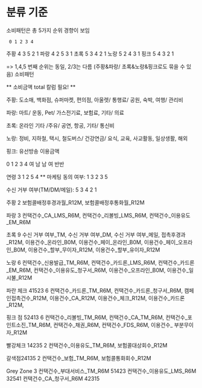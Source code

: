 # 분류 기준

소비패턴은 총 5가지 순위 경향이 보임

     0 1 2 3 4
주황 4 3 5 2 1
파랑 4 2 5 3 1
초록 5 3 4 2 1
노랑 5 2 4 3 1
핑크 5 4 3 2 1 

=> 1,4,5 번째 순위는 동일, 2/3는 다름 (주황&파랑/ 초록&노랑&핑크로도 묶을 수 있음)
소비패턴 

** 소비금액 total 칼럼 필요! **

주황: 도소매, 백화점, 슈퍼마켓, 편의점, 아울렛/ 통행료/ 공원, 숙박, 여행/ 관리비

파랑: 마트/ 운동, Pet/ 가스전기료, 보험료, 기타/ 의료

초록: 온라인 기타 /주유/ 공연, 항공, 기타/ 통신비

노랑: 정비, 지하철, 택시, 철도버스/ 건강연금/ 요식, 교육, 사교활동, 일상생활, 해외

핑크: 유선방송 이용금액

0  1  2  3  4
여 남 남 여 반반

연령
3 1 2 5 4
**
마케팅 동의 여부:  1 3 2 3 5

수신 거부 여부(TM/DM/메일):  5 3 4 2 1

주황 2
보험콜배정후경과월_R12M,
보험콜배정후통화월_R12M

파랑 3
컨택건수_CA_LMS_R6M,
컨택건수_리볼빙_LMS_R6M,
컨택건수_이용유도_EM_R6M

초록 9
수신 거부 여부_TM,
수신 거부 여부_DM,
수신 거부 여부_메일,
접촉후경과_R12M,
이용건수_온라인_B0M,
이용건수_페이_온라인_B0M,
이용건수_페이_오프라인_B0M,
이용건수_할부_무이자_R12M,
이용건수_할부_유이자_R12M

노랑 6 
컨택건수_신용발급_TM_R6M,
컨택건수_카드론_LMS_R6M,
컨택건수_카드론_EM_R6M,
컨택건수_이용유도_청구서_R6M,
이용건수_오프라인_B0M,
이용건수_일시불_R12M


파란 체크 41523 6
컨택건수_카드론_TM_R6M,
컨택건수_카드론_청구서_R6M,
캠페인접촉건수_R12M,
이용건수_CA_R12M,
이용건수_체크_R12M,
이용건수_카드론_R12M,

핑크 점 52413  6 
컨택건수_리볼빙_TM_R6M,
컨택건수_CA_TM_R6M,
컨택건수_포인트소진_TM_R6M,
컨택건수_채권_R6M,
컨택건수_FDS_R6M,
이용건수_ 부분무이자_R12M

빨강체크 14235 2
컨택건수_이용유도_TM_R6M,
보험콜대상회수_R12M

갈색점24135 2
컨택건수_보험_TM_R6M,
보험콜통화회수_R12M

Grey Zone 3
컨택건수_부대서비스_TM_R6M 51423
컨택건수_이용유도_LMS_R6M 32541
컨택건수_CA_청구서_R6M 42315

